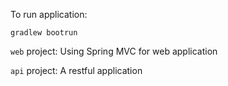 To run application:
```
gradlew bootrun
```

`web` project: Using Spring MVC for web application

`api` project: A restful application